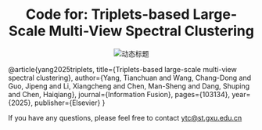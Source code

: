<div align="center">
  <h1>Code for: Triplets-based Large-Scale Multi-View Spectral Clustering</h1>
  <img src="https://readme-typing-svg.demolab.com?font=Fira+Code&weight=600&size=24&duration=2800&color=00B4D8&center=true&width=580&lines=Please+cite+our+paper+if+it+is+helpful;Thank you" alt="动态标题">
</div>

@article{yang2025triplets,
  title={Triplets-based large-scale multi-view spectral clustering},
  author={Yang, Tianchuan and Wang, Chang-Dong and Guo, Jipeng and Li, Xiangcheng and Chen, Man-Sheng and Dang, Shuping and Chen, Haiqiang},
  journal={Information Fusion},
  pages={103134},
  year={2025},
  publisher={Elsevier}
}

If you have any questions, please feel free to contact ytc@st.gxu.edu.cn
